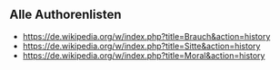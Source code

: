 ## Alle Authorenlisten
- https://de.wikipedia.org/w/index.php?title=Brauch&action=history
- https://de.wikipedia.org/w/index.php?title=Sitte&action=history
- https://de.wikipedia.org/w/index.php?title=Moral&action=history
